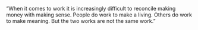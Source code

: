 “When it comes to work it is increasingly difficult to reconcile making money with making sense. People do work to make a living. Others do work to make meaning. But the two works are not the same work.”
